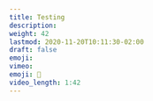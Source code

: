 ```yaml
---
title: Testing
description: 
weight: 42
lastmod: 2020-11-20T10:11:30-02:00
draft: false
emoji: 
vimeo: 
emoji: 👶
video_length: 1:42
---
```

